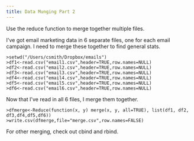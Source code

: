 ```yaml
---
title: Data Munging Part 2
---
```


Use the reduce function to merge together multiple files.

I've got email marketing data in 6 separate files, one for each email campaign. I need to merge these together to find general stats.

	>setwd("/Users/csmith/Dropbox/emails")
	>df1<-read.csv("email1.csv",header=TRUE,row.names=NULL)
	>df2<-read.csv("email2.csv",header=TRUE,row.names=NULL)
	>df3<-read.csv("email3.csv",header=TRUE,row.names=NULL)
	>df4<-read.csv("email4.csv",header=TRUE,row.names=NULL)
	>df5<-read.csv("email5.csv",header=TRUE,row.names=NULL)
	>df6<-read.csv("email6.csv",header=TRUE,row.names=NULL)

Now that I've read in all 6 files, I merge them together.

	>dfmerge<-Reduce(function(x, y) merge(x, y, all=TRUE), list(df1, df2, df3,df4,df5,df6))
	>write.csv(dfmerge,file="merge.csv",row.names=FALSE)

For other merging, check out cbind and rbind.
